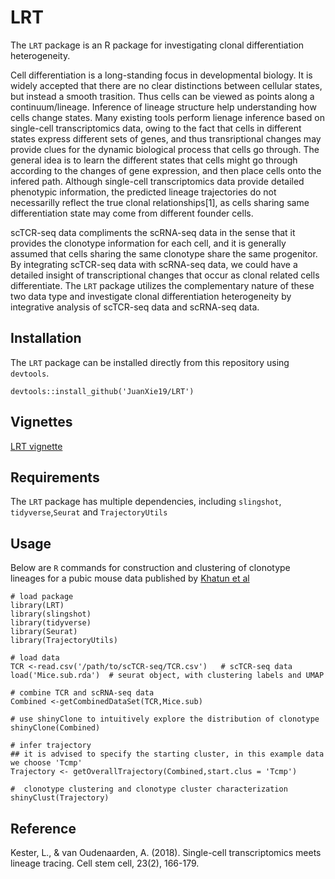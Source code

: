 # LRT
The `LRT` package is an R package for investigating clonal differentiation heterogeneity. 

Cell differentiation is a long-standing focus in developmental biology. It is widely accepted that there are no clear distinctions between cellular states, but instead a smooth trasition. Thus cells can be viewed as points along a continuum/lineage. Inference of lineage structure help understanding how cells change states. Many existing tools perform lienage inference based on single-cell transcriptomics data, owing to the fact that cells in different states express different sets of genes, and thus transriptional changes may provide clues for the dynamic biological process that cells go through. The general idea is to learn the different states that cells might go through according to the changes of gene expression, and then place cells onto the infered path. Although single-cell transcriptomics data provide detailed phenotypic information, the predicted lineage trajectories do not necessarilly reflect the true clonal relationships[1], as cells sharing same differentiation state may come from different founder cells. 

scTCR-seq data compliments the scRNA-seq data in the sense that it provides the clonotype information for each cell, and it is generally assumed that cells sharing the same clonotype share the same progenitor. By integrating scTCR-seq data with scRNA-seq data, we could have a detailed insight of transcriptional changes that occur as clonal related cells differentiate. The `LRT` package utilizes the complementary nature of these two data type  and investigate clonal differentiation heterogeneity by integrative analysis of scTCR-seq data and scRNA-seq data.


## Installation

The `LRT` package can be installed directly from this repository using `devtools`.

```
devtools::install_github('JuanXie19/LRT')
```

## Vignettes
[LRT vignette]([https://JuanXie19.github.io/blob/main/vignette.html](https://htmlpreview.github.io/?https://github.com/JuanXie19/JuanXie19.github.io/blob/main/LRT_vignette.html))

## Requirements

The `LRT` package has multiple dependencies, including `slingshot`, `tidyverse`,`Seurat` and `TrajectoryUtils`

## Usage

Below are `R` commands for construction and clustering of clonotype lineages for a pubic mouse data published by [Khatun et al](https://pubmed.ncbi.nlm.nih.gov/33201171/)

```
# load package
library(LRT)
library(slingshot)
library(tidyverse)
library(Seurat)
library(TrajectoryUtils)

# load data
TCR <-read.csv('/path/to/scTCR-seq/TCR.csv')   # scTCR-seq data
load('Mice.sub.rda')  # seurat object, with clustering labels and UMAP

# combine TCR and scRNA-seq data
Combined <-getCombinedDataSet(TCR,Mice.sub)

# use shinyClone to intuitively explore the distribution of clonotype
shinyClone(Combined)  

# infer trajectory
## it is advised to specify the starting cluster, in this example data we choose 'Tcmp'
Trajectory <- getOverallTrajectory(Combined,start.clus = 'Tcmp')

#  clonotype clustering and clonotype cluster characterization
shinyClust(Trajectory)

```


## Reference
Kester, L., & van Oudenaarden, A. (2018). Single-cell transcriptomics meets lineage tracing. Cell stem cell, 23(2), 166-179.

